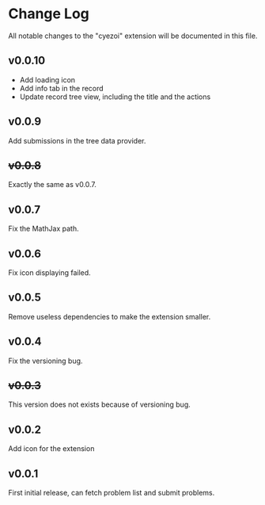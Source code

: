 # Change Log

All notable changes to the "cyezoi" extension will be documented in this file.

## v0.0.10

- Add loading icon
- Add info tab in the record
- Update record tree view, including the title and the actions

## v0.0.9

Add submissions in the tree data provider.

## ~~v0.0.8~~

Exactly the same as v0.0.7.

## v0.0.7

Fix the MathJax path.

## v0.0.6

Fix icon displaying failed.

## v0.0.5

Remove useless dependencies to make the extension smaller.

## v0.0.4

Fix the versioning bug.

## ~~v0.0.3~~

This version does not exists because of versioning bug.

## v0.0.2

Add icon for the extension

## v0.0.1

First initial release, can fetch problem list and submit problems.
